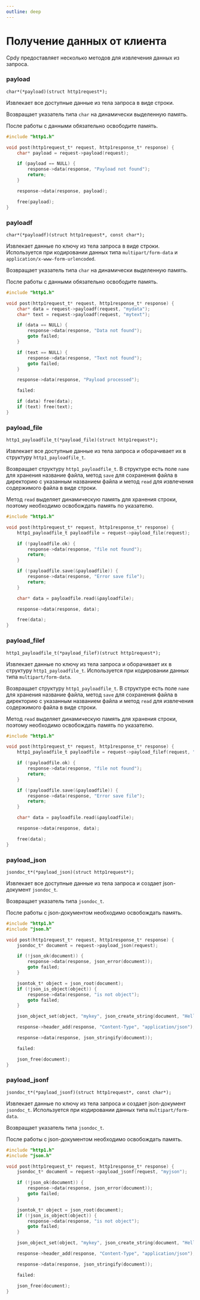 ```yaml
---
outline: deep
---
```


# Получение данных от клиента

Cpdy предоставляет несколько методов для извлечения данных из запроса.

### payload

`char*(*payload)(struct http1request*);`

Извлекает все доступные данные из тела запроса в виде строки.

Возвращает указатель типа `char` на динамически выделенную память.

После работы с данными обязательно освободите память.

```C
#include "http1.h"

void post(http1request_t* request, http1response_t* response) {
    char* payload = request->payload(request);

    if (payload == NULL) {
        response->data(response, "Payload not found");
        return;
    }

    response->data(response, payload);

    free(payload);
}
```

### payloadf

`char*(*payloadf)(struct http1request*, const char*);`

Извлекает данные по ключу из тела запроса в виде строки. Используется при кодировании данных типа `multipart/form-data` и `application/x-www-form-urlencoded`.

Возвращает указатель типа `char` на динамически выделенную память.

После работы с данными обязательно освободите память.

```C
#include "http1.h"

void post(http1request_t* request, http1response_t* response) {
    char* data = request->payloadf(request, "mydata");
    char* text = request->payloadf(request, "mytext");

    if (data == NULL) {
        response->data(response, "Data not found");
        goto failed;
    }

    if (text == NULL) {
        response->data(response, "Text not found");
        goto failed;
    }

    response->data(response, "Payload processed");

    failed:

    if (data) free(data);
    if (text) free(text);
}
```

### payload_file

`http1_payloadfile_t(*payload_file)(struct http1request*);`

Извлекает все доступные данные из тела запроса и оборачивает их в структуру `http1_payloadfile_t`.

Возвращает структуру `http1_payloadfile_t`. В структуре есть поле `name` для хранения название файла, метод `save` для сохранения файла в директорию с указанным названием файла и метод `read` для извлечения содержимого файла в виде строки.

Метод `read` выделяет динамическую память для хранения строки, поэтому необходимо освобождать память по указателю.

```C
#include "http1.h"

void post(http1request_t* request, http1response_t* response) {
    http1_payloadfile_t payloadfile = request->payload_file(request);

    if (!payloadfile.ok) {
        response->data(response, "file not found");
        return;
    }

    if (!payloadfile.save(&payloadfile)) {
        response->data(response, "Error save file");
        return;
    }

    char* data = payloadfile.read(&payloadfile);

    response->data(response, data);

    free(data);
}
```

### payload_filef

`http1_payloadfile_t(*payload_filef)(struct http1request*);`

Извлекает данные по ключу из тела запроса и оборачивает их в структуру `http1_payloadfile_t`. Используется при кодировании данных типа `multipart/form-data`.

Возвращает структуру `http1_payloadfile_t`. В структуре есть поле `name` для хранения название файла, метод `save` для сохранения файла в директорию с указанным названием файла и метод `read` для извлечения содержимого файла в виде строки.

Метод `read` выделяет динамическую память для хранения строки, поэтому необходимо освобождать память по указателю.

```C
#include "http1.h"

void post(http1request_t* request, http1response_t* response) {
    http1_payloadfile_t payloadfile = request->payload_filef(request, "myfile");

    if (!payloadfile.ok) {
        response->data(response, "file not found");
        return;
    }

    if (!payloadfile.save(&payloadfile)) {
        response->data(response, "Error save file");
        return;
    }

    char* data = payloadfile.read(&payloadfile);

    response->data(response, data);

    free(data);
}
```

### payload_json

`jsondoc_t*(*payload_json)(struct http1request*);`

Извлекает все доступные данные из тела запроса и создает json-документ `jsondoc_t`.

Возвращает указатель типа `jsondoc_t`.

После работы с json-документом необходимо освобождать память.

```C
#include "http1.h"
#include "json.h"

void post(http1request_t* request, http1response_t* response) {
    jsondoc_t* document = request->payload_json(request);

    if (!json_ok(document)) {
        response->data(response, json_error(document));
        goto failed;
    }

    jsontok_t* object = json_root(document);
    if (!json_is_object(object)) {
        response->data(response, "is not object");
        goto failed;
    }

    json_object_set(object, "mykey", json_create_string(document, "Hello"));

    response->header_add(response, "Content-Type", "application/json");

    response->data(response, json_stringify(document));

    failed:

    json_free(document);
}
```

### payload_jsonf

`jsondoc_t*(*payload_jsonf)(struct http1request*, const char*);`

Извлекает данные по ключу из тела запроса и создает json-документ `jsondoc_t`. Используется при кодировании данных типа `multipart/form-data`.

Возвращает указатель типа `jsondoc_t`.

После работы с json-документом необходимо освобождать память.

```C
#include "http1.h"
#include "json.h"

void post(http1request_t* request, http1response_t* response) {
    jsondoc_t* document = request->payload_jsonf(request, "myjson");

    if (!json_ok(document)) {
        response->data(response, json_error(document));
        goto failed;
    }

    jsontok_t* object = json_root(document);
    if (!json_is_object(object)) {
        response->data(response, "is not object");
        goto failed;
    }

    json_object_set(object, "mykey", json_create_string(document, "Hello"));

    response->header_add(response, "Content-Type", "application/json");

    response->data(response, json_stringify(document));

    failed:

    json_free(document);
}
```

